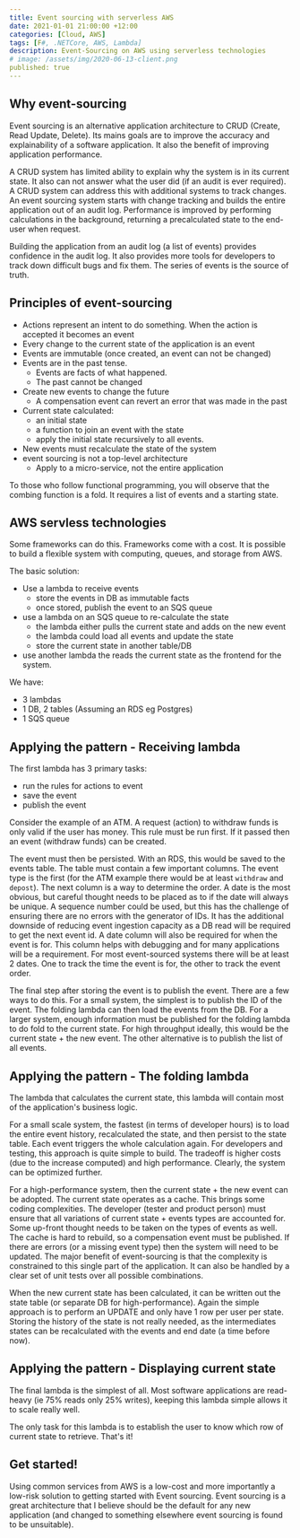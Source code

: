 ```yaml
---
title: Event sourcing with serverless AWS
date: 2021-01-01 21:00:00 +12:00
categories: [Cloud, AWS]
tags: [F#, .NETCore, AWS, Lambda]
description: Event-Sourcing on AWS using serverless technologies
# image: /assets/img/2020-06-13-client.png
published: true
---
```


## Why event-sourcing

Event sourcing is an alternative application architecture to CRUD (Create, Read Update, Delete). Its mains goals are to improve the accuracy and explainability of a software application. It also the benefit of improving application performance.

A CRUD system has limited ability to explain why the system is in its current state. It also can not answer what the user did (if an audit is ever required). A CRUD system can address this with additional systems to track changes. An event sourcing system starts with change tracking and builds the entire application out of an audit log. Performance is improved by performing calculations in the background, returning a precalculated state to the end-user when request. 

Building the application from an audit log (a list of events) provides confidence in the audit log. It also provides more tools for developers to track down difficult bugs and fix them. The series of events is the source of truth. 


## Principles of event-sourcing

- Actions represent an intent to do something. When the action is accepted it becomes an event
- Every change to the current state of the application is an event
- Events are immutable (once created, an event can not be changed)
- Events are in the past tense. 
    - Events are facts of what happened. 
    - The past cannot be changed
- Create new events to change the future 
    - A compensation event can revert an error that was made in the past 
- Current state calculated:
    - an initial state
    - a function to join an event with the state
    - apply the initial state recursively to all events. 
- New events must recalculate the state of the system
- event sourcing is not a top-level architecture
    - Apply to a micro-service, not the entire application

To those who follow functional programming, you will observe that the combing function is a fold. It requires a list of events and a starting state. 


## AWS servless technologies 

Some frameworks can do this. Frameworks come with a cost. It is possible to build a flexible system with computing, queues, and storage from AWS. 

The basic solution: 
- Use a lambda to receive events 
    - store the events in DB as immutable facts
    - once stored, publish the event to an SQS queue
- use a lambda on an SQS queue to re-calculate the state
    - the lambda either pulls the current state and adds on the new event
    - the lambda could load all events and update the state
    - store the current state in another table/DB
- use another lambda the reads the current state as the frontend for the system. 

We have:
- 3 lambdas
- 1 DB, 2 tables (Assuming an RDS eg Postgres)
- 1 SQS queue

## Applying the pattern - Receiving lambda

The first lambda has 3 primary tasks:
- run the rules for actions to event
- save the event
- publish the event

Consider the example of an ATM. A request (action) to withdraw funds is only valid if the user has money. This rule must be run first. If it passed then an event (withdraw funds) can be created. 

The event must then be persisted. With an RDS, this would be saved to the events table. The table must contain a few important columns. The event type is the first (for the ATM example there would be at least `withdraw` and `depost`). The next column is a way to determine the order. A date is the most obvious, but careful thought needs to be placed as to if the date will always be unique. A sequence number could be used, but this has the challenge of ensuring there are no errors with the generator of IDs. It has the additional downside of reducing event ingestion capacity as a DB read will be required to get the next event id. A date column will also be required for when the event is for. This column helps with debugging and for many applications will be a requirement. For most event-sourced systems there will be at least 2 dates. One to track the time the event is for, the other to track the event order. 

The final step after storing the event is to publish the event. There are a few ways to do this. For a small system, the simplest is to publish the ID of the event. The folding lambda can then load the events from the DB. For a larger system, enough information must be published for the folding lambda to do fold to the current state. For high throughput ideally, this would be the current state + the new event. The other alternative is to publish the list of all events. 


## Applying the pattern - The folding lambda

The lambda that calculates the current state, this lambda will contain most of the application's business logic. 

For a small scale system, the fastest (in terms of developer hours) is to load the entire event history, recalculated the state, and then persist to the state table. Each event triggers the whole calculation again. For developers and testing, this approach is quite simple to build. The tradeoff is higher costs (due to the increase computed) and high performance. Clearly, the system can be optimized further. 

For a high-performance system, then the current state + the new event can be adopted. The current state operates as a cache. This brings some coding complexities. The developer (tester and product person) must ensure that all variations of current state + events types are accounted for. Some up-front thought needs to be taken on the types of events as well. The cache is hard to rebuild, so a compensation event must be published. If there are errors (or a missing event type) then the system will need to be updated. The major benefit of event-sourcing is that the complexity is constrained to this single part of the application. It can also be handled by a clear set of unit tests over all possible combinations. 

When the new current state has been calculated, it can be written out the state table (or separate DB for high-performance). Again the simple approach is to perform an UPDATE and only have 1 row per user per state. Storing the history of the state is not really needed, as the intermediates states can be recalculated with the events and end date (a time before now). 

## Applying the pattern - Displaying current state

The final lambda is the simplest of all. Most software applications are read-heavy (ie 75% reads only 25% writes), keeping this lambda simple allows it to scale really well. 

The only task for this lambda is to establish the user to know which row of current state to retrieve. That's it!


## Get started!

Using common services from AWS is a low-cost and more importantly a low-risk solution to getting started with Event sourcing. Event sourcing is a great architecture that I believe should be the default for any new application (and changed to something elsewhere event sourcing is found to be unsuitable). 